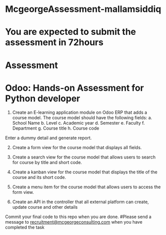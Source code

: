 # McgeorgeAssessment-mallamsiddiq

# You are expected to submit the assessment in 72hours 

# Assessment 

# Odoo: Hands-on Assessment for Python developer

1. Create an E-learning application module on Odoo ERP that adds a course model. The course model should have the following fields:
a.	School Name
b.	Level
c.	Academic year
d.	Semester
e.	Faculty
f.	Department
g.	Course title
h.	Course code

Enter a dummy detail and generate report.

2. Create a form view for the course model that displays all fields.

3. Create a search view for the course model that allows users to search for course by title and short code.

4. Create a kanban view for the course model that displays the title of the course and its short code.

5. Create a menu item for the course model that allows users to access the form view.

6. Create an API in the controller that all external platform can create, update course and other details

Commit your final code to this repo when you are done.
#Please send a message to  recruitment@mcgeorgeconsulting.com when you have completed the task
